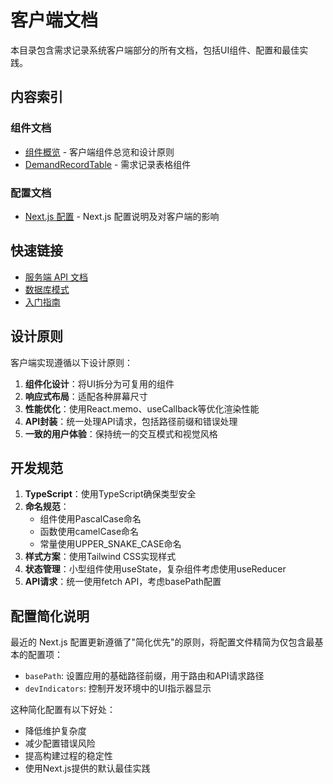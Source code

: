# 客户端文档

本目录包含需求记录系统客户端部分的所有文档，包括UI组件、配置和最佳实践。

## 内容索引

### 组件文档

- [组件概览](./components/README.md) - 客户端组件总览和设计原则
- [DemandRecordTable](./components/DemandRecordTable.md) - 需求记录表格组件

### 配置文档

- [Next.js 配置](./next-config.md) - Next.js 配置说明及对客户端的影响

## 快速链接

- [服务端 API 文档](../server/api/demand-records.md)
- [数据库模式](../database/sqlite-schema.md)
- [入门指南](../guides/getting-started.md)

## 设计原则

客户端实现遵循以下设计原则：

1. **组件化设计**：将UI拆分为可复用的组件
2. **响应式布局**：适配各种屏幕尺寸
3. **性能优化**：使用React.memo、useCallback等优化渲染性能
4. **API封装**：统一处理API请求，包括路径前缀和错误处理
5. **一致的用户体验**：保持统一的交互模式和视觉风格

## 开发规范

1. **TypeScript**：使用TypeScript确保类型安全
2. **命名规范**：
   - 组件使用PascalCase命名
   - 函数使用camelCase命名
   - 常量使用UPPER_SNAKE_CASE命名
3. **样式方案**：使用Tailwind CSS实现样式
4. **状态管理**：小型组件使用useState，复杂组件考虑使用useReducer
5. **API请求**：统一使用fetch API，考虑basePath配置

## 配置简化说明

最近的 Next.js 配置更新遵循了"简化优先"的原则，将配置文件精简为仅包含最基本的配置项：

- `basePath`: 设置应用的基础路径前缀，用于路由和API请求路径
- `devIndicators`: 控制开发环境中的UI指示器显示

这种简化配置有以下好处：
- 降低维护复杂度
- 减少配置错误风险
- 提高构建过程的稳定性
- 使用Next.js提供的默认最佳实践 